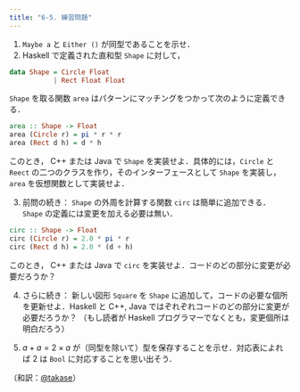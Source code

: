 ```yaml
---
title: "6-5. 練習問題"
---
```

1. `Maybe a` と `Either ()` が同型であることを示せ．
2. Haskell で定義された直和型 `Shape` に対して，

```haskell
data Shape = Circle Float 
           | Rect Float Float
```

`Shape` を取る関数 `area` はパターンにマッチングをつかって次のように定義できる．

```haskell
area :: Shape -> Float
area (Circle r) = pi * r * r
area (Rect d h) = d * h
```

このとき， C++ または Java で `Shape` を実装せよ．具体的には，`Circle` と `Reect` の二つのクラスを作り，そのインターフェースとして `Shape` を実装し， `area` を仮想関数として実装せよ．

3. 前問の続き： `Shape` の外周を計算する関数 `circ` は簡単に追加できる． `Shape` の定義には変更を加える必要は無い．

```haskell
circ :: Shape -> Float
circ (Circle r) = 2.0 * pi * r
circ (Rect d h) = 2.0 * (d + h)
```

このとき， C++ または Java で `circ` を実装せよ．コードのどの部分に変更が必要だろうか？

4. さらに続き： 新しい図形 `Square` を `Shape` に追加して，コードの必要な個所を更新せよ．Haskell と C++, Java ではぞれぞれコードのどの部分に変更が必要だろうか？ （もし読者が Haskell プログラマーでなくとも，変更個所は明白だろう）

5. $a + a = 2 \times a$ が（同型を除いて）型を保存することを示せ．対応表によれば 2 は `Bool` に対応することを思い出そう．

（和訳：[@takase](https://zenn.dev/takase)）